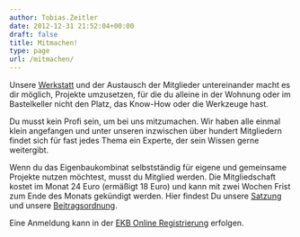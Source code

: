 ```yaml
---
author: Tobias.Zeitler
date: 2012-12-31 21:52:04+00:00
draft: false
title: Mitmachen!
type: page
url: /mitmachen/
---
```


Unsere [Werkstatt](/werkstatt/) und der Austausch der Mitglieder untereinander macht es dir möglich, Projekte umzusetzen, für die du alleine in der Wohnung oder im Bastelkeller nicht den Platz, das Know-How oder die Werkzeuge hast.

Du musst kein Profi sein, um bei uns mitzumachen. Wir haben alle einmal klein angefangen und unter unseren inzwischen über hundert Mitgliedern findet sich für fast jedes Thema ein Experte, der sein Wissen gerne weitergibt.

Wenn du das Eigenbaukombinat selbstständig für eigene und gemeinsame Projekte nutzen möchtest, musst du Mitglied werden. Die Mitgliedschaft kostet im Monat 24 Euro (ermäßigt 18 Euro) und kann mit zwei Wochen Frist zum Ende des Monats gekündigt werden. Hier findest Du unsere [Satzung](/wp-content/uploads/2018/04/satzung-2018-03.pdf) und unsere [Beitragsordnung](/wp-content/uploads/2017/01/bo_2016_12_15.pdf).

Eine Anmeldung kann in der [EKB Online Registrierung](https://mitgliedwerden.eigenbaukombinat.de/) erfolgen.
